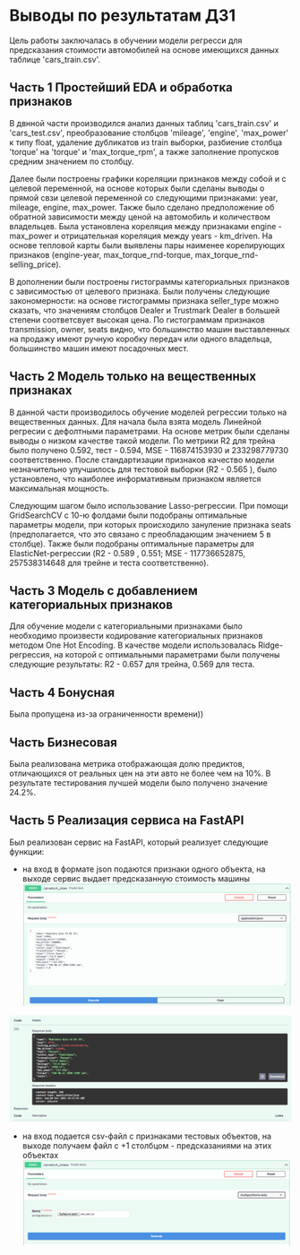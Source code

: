 # Выводы по результатам ДЗ1
Цель работы заключалась в обучении модели регресси для предсказания стоимости автомобилей на основе имеющихся данных  таблице 'cars_train.csv'.
## Часть 1 Простейший EDA и обработка признаков
В двнной части производился анализ данных таблиц 'cars_train.csv' и 'cars_test.csv', преобразование столбцов 'mileage', 'engine', 'max_power' к типу float, удаление дубликатов из train выборки, 
разбиение столбца 'torque' на 'torque' и 'max_torque_rpm', а также заполнение пропусков средним значением по столбцу. 

Далее были построены графики кореляции признаков между собой и с целевой переменной, 
на основе которых были сделаны выводы о прямой свзи целевой переменной со следующими признаками: year, mileage, engine, max_power.
Также было сделано предположение об обратной зависимости между ценой на автомобиль и количеством владельцев. Была установлена кореляция между признаками engine - max_power и отрицательная кореляция между years - km_driven.
На основе тепловой карты были выявлены пары наименее корелирующих признаков (engine-year, max_torque_rnd-torque, max_torque_rnd-selling_price).

В дополнении были построены гистограммы категориальных признаков с зависимостью от целевого признака. Были получены следующие закономерности: на основе гистограммы признака seller_type можно сказать, что значениям столбцов Dealer и Trustmark Dealer в большей степени соответсвует высокая цена. По гистограммам признаков transmission, owner, seats видно, что большинство машин выставленных на продажу имеют ручную коробку передач или одного владельца, большинство машин имеют посадочных мест.

## Часть 2  Модель только на вещественных признаках
В данной части производилось обучение моделей регрессии только на вещественных данных.
Для начала была взята модель Линейной регресии с дефолтными параметрами. На основе метрик были сделаны выводы о низком качестве такой модели. По метрики R2 для трейна было получено 0.592, тест - 0.594, MSE - 116874153930 и 233298779730 соответственно.
После стандартизации признаков качество модели незначительно улучшилось для тестовой выборки (R2 - 0.565 ), было установлено, что наиболее информативным признаком является максимальная мощность.

Следующим шагом было использование Lasso-регрессии. При помощи GridSearchCV с 10-ю фолдами были подобраны оптимальные параметры модели, при которых происходило зануление признака seats (предполагается, что это связано с преобладающим значением 5 в столбце).
Также были подобраны оптимальные параметры для ElasticNet-регрессии (R2 - 0.589 , 0.551; MSE - 117736652875, 257538314648 для трейне и теста соответственно).

## Часть 3 Модель с добавлением категориальных признаков
Для обучение модели с категориальными признаками было необходимо произвести кодирование категориальных признаков методом One Hot Encoding.
В качестве модели использовалась Ridge-регрессия, на которой с оптимальными параметрами были получены следующие результаты: R2 - 0.657 для трейна, 0.569 для теста.

## Часть 4 Бонусная
Была пропущена из-за ограниченности времени))

## Часть Бизнесовая
Была реализована метрика отображающая долю предиктов, отличающихся от реальных цен на эти авто не более чем на 10%.
В результате тестирования лучшей модели было получено значение 24.2%.

## Часть 5 Реализация сервиса на FastAPI
Был реализован сервис на FastAPI, который реализует следующие функции:
- на вход в формате json подаются признаки одного объекта, на выходе сервис выдает предсказанную стоимость машины
![Image alt](https://github.com/Holt1337/ML_project/blob/main/pictures/data1.png)

![Image alt](https://github.com/Holt1337/ML_project/blob/main/pictures/out1.png)
- на вход подается csv-файл с признаками тестовых объектов, на выходе получаем файл с +1 столбцом - предсказаниями на этих объектах
![Image alt](https://github.com/Holt1337/ML_project/blob/main/pictures/data2.png)

